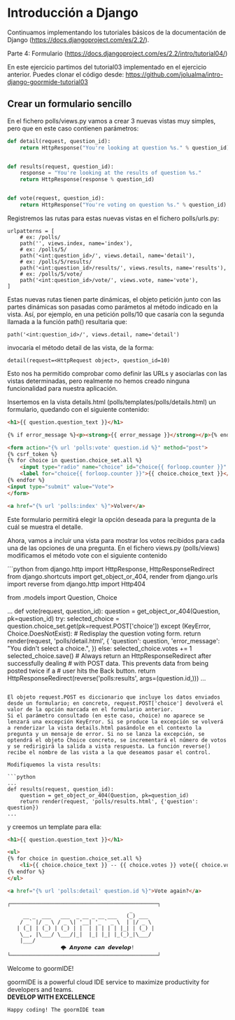 
# Introducción a Django

Continuamos implementando los tutoriales básicos de la documentación de Django (https://docs.djangoproject.com/es/2.2/).

Parte 4: Formulario (https://docs.djangoproject.com/es/2.2/intro/tutorial04/)

En este ejercicio partimos del tutorial03 implementado en el ejercicio anterior. Puedes clonar el código desde:
https://github.com/jolualma/intro-django-goormide-tutorial03


## Crear un formulario sencillo

En el fichero polls/views.py vamos a crear 3 nuevas vistas muy simples, pero que en este caso contienen parámetros:

```python
def detail(request, question_id):
    return HttpResponse("You're looking at question %s." % question_id)


def results(request, question_id):
    response = "You're looking at the results of question %s."
    return HttpResponse(response % question_id)


def vote(request, question_id):
    return HttpResponse("You're voting on question %s." % question_id)

```
Registremos las rutas para estas nuevas vistas en el fichero polls/urls.py:

```
urlpatterns = [
    # ex: /polls/
    path('', views.index, name='index'),
    # ex: /polls/5/
    path('<int:question_id>/', views.detail, name='detail'),
    # ex: /polls/5/results/
    path('<int:question_id>/results/', views.results, name='results'),
    # ex: /polls/5/vote/
    path('<int:question_id>/vote/', views.vote, name='vote'),
]

```
Estas nuevas rutas tienen parte dinámicas, el objeto petición junto con las partes dinámicas son pasadas como parámetos al método indicado en la vista. Así, por ejemplo, en una petición polls/10 que casaría con la segunda llamada a la función path() resultaria que:
```
path('<int:question_id>/', views.detail, name='detail')
```
invocaría el método detail de las vista, de la forma:
```
detail(request=<HttpRequest object>, question_id=10)
```
Esto nos ha permitido comprobar como definir las URLs y asociarlas con las vistas determinadas, pero realmente no hemos creado ninguna funcionalidad para nuestra aplicación.


Insertemos en la vista details.html (polls/templates/polls/details.html) un formulario, quedando con el siguiente contenido:

```html
<h1>{{ question.question_text }}</h1>

{% if error_message %}<p><strong>{{ error_message }}</strong></p>{% endif %}

<form action="{% url 'polls:vote' question.id %}" method="post">
{% csrf_token %}
{% for choice in question.choice_set.all %}
    <input type="radio" name="choice" id="choice{{ forloop.counter }}" value="{{ choice.id }}">
    <label for="choice{{ forloop.counter }}">{{ choice.choice_text }}</label><br>
{% endfor %}
<input type="submit" value="Vote">
</form>

<a href="{% url 'polls:index' %}">Volver</a>
```

Este formulario permitirá elegir la opción deseada para la pregunta de la cuál se muestra el detalle.

Ahora, vamos a incluir una vista para mostrar los votos recibidos para cada una de las opciones de una pregunta. En el fichero views.py (polls/views) modificamos el método vote con el siguiente contenido

´´´python
from django.http import HttpResponse, HttpResponseRedirect
from django.shortcuts import get_object_or_404, render
from django.urls import reverse
from django.http import Http404

from .models import Question, Choice

...
def vote(request, question_id):
    question = get_object_or_404(Question, pk=question_id)
    try:
        selected_choice = question.choice_set.get(pk=request.POST['choice'])
    except (KeyError, Choice.DoesNotExist):
        # Redisplay the question voting form.
        return render(request, 'polls/detail.html', {
            'question': question,
            'error_message': "You didn't select a choice.",
        })
    else:
        selected_choice.votes += 1
        selected_choice.save()
        # Always return an HttpResponseRedirect after successfully dealing
        # with POST data. This prevents data from being posted twice if a
        # user hits the Back button.
        return HttpResponseRedirect(reverse('polls:results', args=(question.id,)))
...
```

El objeto request.POST es diccionario que incluye los datos enviados desde un formulario; en concreto, request.POST['choice'] devolverá el valor de la opción marcada en el formulario anterior.
Si el parámetro consultado (en este caso, choice) no aparece se lenzará una excepción KeyError. Si se produce la excepción se volverá a renderizar la vista details.html pasándole en el contexto la pregunta y un mensaje de error. Si no se lanza la excepción, se optendrá el objeto Choice concreto, se incrementará el número de votos y se redirigirá la salida a vista respuesta. La función reverse() recibe el nombre de las vista a la que deseamos pasar el control.

Modifiquemos la vista results:

```python
...
def results(request, question_id):
    question = get_object_or_404(Question, pk=question_id)
    return render(request, 'polls/results.html', {'question': question})
...
```

y creemos un template para ella:

```html
<h1>{{ question.question_text }}</h1>

<ul>
{% for choice in question.choice_set.all %}
    <li>{{ choice.choice_text }} -- {{ choice.votes }} vote{{ choice.votes|pluralize }}</li>
{% endfor %}
</ul>

<a href="{% url 'polls:detail' question.id %}">Vote again?</a>
```



```
┌───────────────────────────────────────────────┐
                                       _       
     __ _  ___   ___  _ __ _ __ ___   (_) ___  
    / _` |/ _ \ / _ \| '__| '_ ` _ \  | |/ _ \ 
   | (_| | (_) | (_) | |  | | | | | |_| | (_) |
    \__, |\___/ \___/|_|  |_| |_| |_(_)_|\___/ 
    |___/                                      
			     🌩 𝘼𝙣𝙮𝙤𝙣𝙚 𝙘𝙖𝙣 𝙙𝙚𝙫𝙚𝙡𝙤𝙥!
└───────────────────────────────────────────────┘
```

Welcome to goormIDE!

goormIDE is a powerful cloud IDE service to maximize productivity for developers and teams.  
**DEVELOP WITH EXCELLENCE**  

`Happy coding! The goormIDE team`
